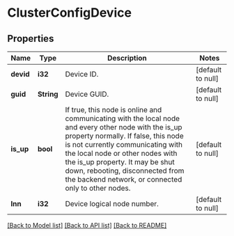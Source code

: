 # ClusterConfigDevice

## Properties
Name | Type | Description | Notes
------------ | ------------- | ------------- | -------------
**devid** | **i32** | Device ID. | [default to null]
**guid** | **String** | Device GUID. | [default to null]
**is_up** | **bool** | If true, this node is online and communicating with the local node and every other node with the is_up property normally.  If false, this node is not currently communicating with the local node or other nodes with the is_up property.  It may be shut down, rebooting, disconnected from the backend network, or connected only to other nodes. | [default to null]
**lnn** | **i32** | Device logical node number. | [default to null]

[[Back to Model list]](../README.md#documentation-for-models) [[Back to API list]](../README.md#documentation-for-api-endpoints) [[Back to README]](../README.md)


